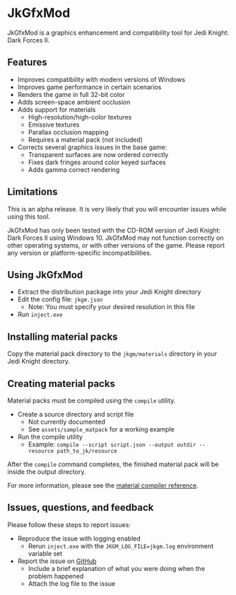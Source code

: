 # JkGfxMod

JkGfxMod is a graphics enhancement and compatibility tool for Jedi Knight: Dark Forces II.

## Features

- Improves compatibility with modern versions of Windows
- Improves game performance in certain scenarios
- Renders the game in full 32-bit color
- Adds screen-space ambient occlusion
- Adds support for materials
    - High-resolution/high-color textures
    - Emissive textures
    - Parallax occlusion mapping
    - Requires a material pack (not included)
- Corrects several graphics issues in the base game:
    - Transparent surfaces are now ordered correctly
    - Fixes dark fringes around color keyed surfaces
    - Adds gamma correct rendering

## Limitations

This is an alpha release. It is very likely that you will encounter issues while using this tool.

JkGfxMod has only been tested with the CD-ROM version of Jedi Knight: Dark Forces II using Windows 10. JkGfxMod may not function correctly on other operating systems, or with other versions of the game. Please report any version or platform-specific incompatibilities.

## Using JkGfxMod

- Extract the distribution package into your Jedi Knight directory
- Edit the config file: `jkgm.json`
    - Note: You must specify your desired resolution in this file
- Run `inject.exe`

## Installing material packs

Copy the material pack directory to the `jkgm/materials` directory in your Jedi Knight directory.


## Creating material packs

Material packs must be compiled using the `compile` utility.

- Create a source directory and script file
    - Not currently documented
    - See `assets/sample_matpack` for a working example
- Run the compile utility
    - Example: `compile --script script.json --output outdir --resource path_to_jk/resource`

After the `compile` command completes, the finished material pack will be inside the output directory.

For more information, please see the [material compiler reference](doc/compile.md).

## Issues, questions, and feedback

Please follow these steps to report issues:

- Reproduce the issue with logging enabled
    - Rerun `inject.exe` with the `JKGM_LOG_FILE=jkgm.log` environment variable set
- Report the issue on [GitHub](https://github.com/jdmclark/jkgfxmod/issues)
    - Include a brief explanation of what you were doing when the problem happened
    - Attach the log file to the issue
